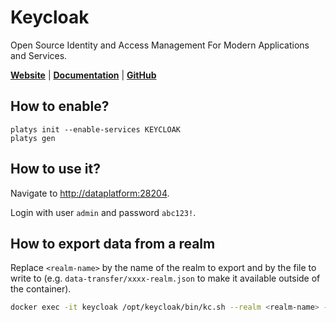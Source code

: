 # Keycloak

Open Source Identity and Access Management For Modern Applications and Services.

**[Website](https://www.keycloak.org/)** | **[Documentation](https://www.keycloak.org/documentation)** | **[GitHub](https://github.com/keycloak/keycloak)**

## How to enable?

```
platys init --enable-services KEYCLOAK
platys gen
```

## How to use it?

Navigate to <http://dataplatform:28204>.

Login with user `admin` and password `abc123!`.

## How to export data from a realm

Replace `<realm-name>` by the name of the realm to export and <filename> by the file to write to (e.g. `data-transfer/xxxx-realm.json` to make it available outside of the container).

```bash
docker exec -it keycloak /opt/keycloak/bin/kc.sh --realm <realm-name> --file <filename>
```

